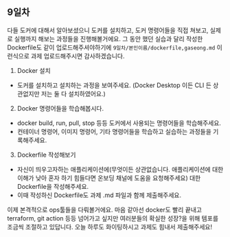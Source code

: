 ## 9일차
다들 도커에 대해서 알아보셨으니 도커를 설치하고, 도커 명령어들을 직접 쳐보고, 실제로 실행까지 해보는 과정들을 진행해볼거에요. 그 동안 했던 실습과 달리 작성한 Dockerfile도 같이 업로드해주셔야하기에 `9일차/본인이름/dockerfile,gaseong.md` 
이런식으로 과제 업로드해주시면 감사하겠습니다.

1. Docker 설치
- 도커를 설치하고 설치하는 과정을 보여주세요. (Docker Desktop 이든 CLI 든 상관없지만 저는 둘 다 설치하였어요.)
2. Docker 명령어들을 학습해봅시다.
- docker build, run, pull, stop 등등 도커에서 사용되는 명령어들을 학습해주세요.
- 컨테이너 명령어, 이미지 명령어, 기타 명령어들을 학습하고 실습하는 과정들을 기록해주세요.
3. Dockerfile 작성해보기
- 자신이 띄우고자하는 애플리케이션에(무엇이든 상관없습니다. 애플리케이션에 대한 이해가 낮아 혼자 하기 힘들다면 온보딩 채널에 도움을 요청해주세요) 대한 Dockerfile을 작성해주세요.
- 이때 작성하신 Dockerfile도 과제 .md 파일과 함께 제출해주세요.

이제 본격적으로 ops툴들을 다뤄볼거에요. 마음 같아선 docker도 빨리 끝내고 terraform, git action 등등 넘어가고 싶지만 여러분들의 확실한 성장?을 위해 템포를 조금씩 조절하고 있답니다. 오늘 하루도 화이팅하시고 
과제도 힘내서 제출해주세요! 

